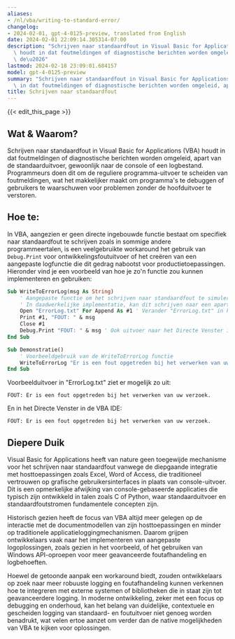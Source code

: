 ```yaml
---
aliases:
- /nl/vba/writing-to-standard-error/
changelog:
- 2024-02-01, gpt-4-0125-preview, translated from English
date: 2024-02-01 22:09:14.305314-07:00
description: "Schrijven naar standaardfout in Visual Basic for Applications (VBA)\
  \ houdt in dat foutmeldingen of diagnostische berichten worden omgeleid, apart van\
  \ de\u2026"
lastmod: 2024-02-18 23:09:01.684157
model: gpt-4-0125-preview
summary: "Schrijven naar standaardfout in Visual Basic for Applications (VBA) houdt\
  \ in dat foutmeldingen of diagnostische berichten worden omgeleid, apart van de\u2026"
title: Schrijven naar standaardfout
---
```


{{< edit_this_page >}}

## Wat & Waarom?

Schrijven naar standaardfout in Visual Basic for Applications (VBA) houdt in dat foutmeldingen of diagnostische berichten worden omgeleid, apart van de standaarduitvoer, gewoonlijk naar de console of een logbestand. Programmeurs doen dit om de reguliere programma-uitvoer te scheiden van foutmeldingen, wat het makkelijker maakt om programma's te debuggen of gebruikers te waarschuwen voor problemen zonder de hoofduitvoer te verstoren.

## Hoe te:

In VBA, aangezien er geen directe ingebouwde functie bestaat om specifiek naar standaardfout te schrijven zoals in sommige andere programmeertalen, is een veelgebruikte workaround het gebruik van `Debug.Print` voor ontwikkelingsfoutuitvoer of het creëren van een aangepaste logfunctie die dit gedrag nabootst voor productietoepassingen. Hieronder vind je een voorbeeld van hoe je zo'n functie zou kunnen implementeren en gebruiken:

```vb
Sub WriteToErrorLog(msg As String)
    ' Aangepaste functie om het schrijven naar standaardfout te simuleren
    ' In daadwerkelijke implementatie, kan dit schrijven naar een apart logbestand of een speciaal debugvenster
    Open "ErrorLog.txt" For Append As #1 ' Verander "ErrorLog.txt" in het gewenste logbestandpad
    Print #1, "FOUT: " & msg
    Close #1
    Debug.Print "FOUT: " & msg ' Ook uitvoer naar het Directe Venster in IDE voor debugging van de ontwikkelaar
End Sub

Sub Demonstratie()
    ' Voorbeeldgebruik van de WriteToErrorLog functie
    WriteToErrorLog "Er is een fout opgetreden bij het verwerken van uw verzoek."
End Sub
```

Voorbeelduitvoer in "ErrorLog.txt" ziet er mogelijk zo uit:
```
FOUT: Er is een fout opgetreden bij het verwerken van uw verzoek.
```

En in het Directe Venster in de VBA IDE:
```
FOUT: Er is een fout opgetreden bij het verwerken van uw verzoek.
```

## Diepere Duik

Visual Basic for Applications heeft van nature geen toegewijde mechanisme voor het schrijven naar standaardfout vanwege de diepgaande integratie met hosttoepassingen zoals Excel, Word of Access, die traditioneel vertrouwen op grafische gebruikersinterfaces in plaats van console-uitvoer. Dit is een opmerkelijke afwijking van console-gebaseerde applicaties die typisch zijn ontwikkeld in talen zoals C of Python, waar standaarduitvoer en standaardfoutstromen fundamentele concepten zijn.

Historisch gezien heeft de focus van VBA altijd meer gelegen op de interactie met de documentmodellen van zijn hosttoepassingen en minder op traditionele applicatieloggingmechanismen. Daarom grijpen ontwikkelaars vaak naar het implementeren van aangepaste logoplossingen, zoals gezien in het voorbeeld, of het gebruiken van Windows API-oproepen voor meer geavanceerde foutafhandeling en logbehoeften.

Hoewel de getoonde aanpak een workaround biedt, zouden ontwikkelaars op zoek naar meer robuuste logging en foutafhandeling kunnen verkennen hoe te integreren met externe systemen of bibliotheken die in staat zijn tot geavanceerdere logging. In moderne ontwikkeling, zeker met een focus op debugging en onderhoud, kan het belang van duidelijke, contextuele en gescheiden logging van standaard- en foutuitvoer niet genoeg worden benadrukt, wat velen ertoe aanzet om verder dan de native mogelijkheden van VBA te kijken voor oplossingen.
